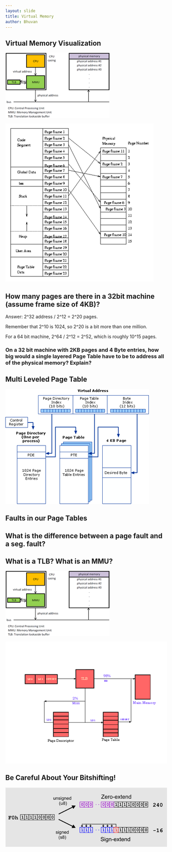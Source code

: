 ```yaml
---
layout: slide
title: Virtual Memory
author: Bhuvan
---
```


## Virtual Memory Visualization

<vertical />

![](/images/slides/virtual/mmu_pic.png)

<vertical />

![](/images/slides/virtual/indirection.gif)

<horizontal />

## How many pages are there in a 32bit machine (assume frame size of 4KB)?

<vertical />

Answer: 2^32 address / 2^12 = 2^20 pages.

Remember that 2^10 is 1024, so 2^20 is a bit more than one million.

For a 64 bit machine, 2^64 / 2^12 = 2^52, which is roughly 10^15 pages.

<vertical />

### On a 32 bit machine with 2KB pages and 4 Byte entries, how big would a single layered Page Table have to be to address all of the physical memory? Explain?

<horizontal />

## Multi Leveled Page Table

<vertical />

![](/images/slides/virtual/division.gif)

<horizontal />

## Faults in our Page Tables

## What is the difference between a page fault and a seg. fault?

## What is a TLB? What is an MMU?

<vertical />

![](/images/slides/virtual/mmu_pic.png)

<vertical />

![](/images/slides/virtual/tlb.gif)

<horizontal />

## Be Careful About Your Bitshifting!

<vertical />

![](/images/slides/virtual/byte-extend.png)
